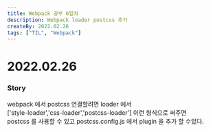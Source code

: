 ```yaml
---
title: Webpack 공부 6일차
description: Webpack loader postcss 추가
createBy: 2022.02.26
tags: ["TIL", "Webpack"]
---
```


# 2022.02.26

### Story

webpack 에서 postcss 연결할려면 loader 에서  
['style-loader','css-loader','postcss-loader'] 이런 형식으로 써주면  
postcss 를 사용할 수 있고 postcss.config.js 에서 plugin 을 추가 할 수있다.
